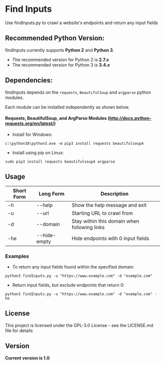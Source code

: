# Find Inputs

Use findInputs.py to crawl a website's endpoints and return any input fields


## Recommended Python Version:

findInputs currently supports **Python 2** and **Python 3**.

* The recommended version for Python 2 is **2.7.x**
* The recommended version for Python 3 is **3.4.x**

## Dependencies:

findInputs depends on the `requests`, `BeautifulSoup` and `argparse` python modules.

Each module can be installed independently as shown below.

#### Requests, BeautifulSoup, and ArgParse Modules (http://docs.python-requests.org/en/latest/)

- Install for Windows:
```
c:\python38\python3.exe -m pip3 install requests beautifulsoup4
```

- Install using pip on Linux:
```
sudo pip3 install requests beautifulsoup4 argparse
```

## Usage

Short Form    | Long Form     | Description
------------- | ------------- |-------------
-h            | --help        | Show the help message and exit
-u            | --url         | Starting URL to crawl from
-d            | --domain      | Stay within this domain when following links
-he           | --hide-empty  | Hide endpoints with 0 input fields

### Examples

* To return any input fields found within the specified domain:

```python3 findInputs.py -u "https://www.example.com" -d "example.com"```

* Return input fields, but exclude endpoints that return 0:

``python3 findInputs.py -u "https://www.example.com" -d "example.com" -he``


## License

This project is licensed under the GPL-3.0 License - see the LICENSE.md file for details

## Version
**Current version is 1.0**
